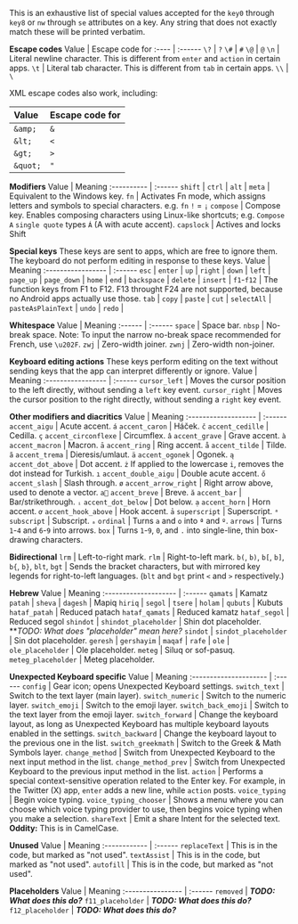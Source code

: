 This is an exhaustive list of special values accepted for the `key0` through `key8` or `nw` through `se` attributes on a key. Any string that does not exactly match these will be printed verbatim.

**Escape codes**
Value | Escape code for
:---- | :------
`\?`  | `?`
`\#`  | `#`
`\@`  | `@`
`\n`  | Literal newline character. This is different from `enter` and `action` in certain apps.
`\t`  | Literal tab character. This is different from `tab` in certain apps.
`\\`  | `\`

XML escape codes also work, including:

Value    | Escape code for
:------- | :------
`&amp;`  | `&`
`&lt;`   | `<`
`&gt;`   | `>`
`&quot;` | `"`

**Modifiers**
Value       | Meaning
:---------- | :------
`shift`     |
`ctrl`      |
`alt`       |
`meta`      | Equivalent to the Windows key.
`fn`        | Activates Fn mode, which assigns letters and symbols to special characters. e.g. `fn` `!` = `¡`
`compose`   | Compose key. Enables composing characters using Linux-like shortcuts; e.g. `Compose` `A` `single quote` types `Á` (A with acute accent).
`capslock`  | Actives and locks Shift

**Special keys**
These keys are sent to apps, which are free to ignore them. The keyboard do not perform editing in response to these keys.
Value              | Meaning
:----------------- | :------
`esc`              |
`enter`            |
`up`               |
`right`            |
`down`             |
`left`             |
`page_up`          |
`page_down`        |
`home`             |
`end`              |
`backspace`        |
`delete`           |
`insert`           |
`f1`-`f12`         | The function keys from F1 to F12. F13 throught F24 are not supported, because no Android apps actually use those.
`tab`              |
`copy`             |
`paste`            |
`cut`              |
`selectAll`        |
`pasteAsPlainText` |
`undo`             |
`redo`             |

**Whitespace**
Value   | Meaning
:------ | :------
`space` | Space bar.
`nbsp`  | No-break space. Note: To input the narrow no-break space recommended for French, use `\u202F`.
`zwj`   | Zero-width joiner.
`zwnj`  | Zero-width non-joiner.

**Keyboard editing actions**
These keys perform editing on the text without sending keys that the app can interpret differently or ignore.
Value              | Meaning
:----------------- | :------
`cursor_left`      | Moves the cursor position to the left directly, without sending a `left` key event.
`cursor_right`     | Moves the cursor position to the right directly, without sending a `right` key event.

**Other modifiers and diacritics**
Value                | Meaning
:------------------- | :------
`accent_aigu`        | Acute accent. `á`
`accent_caron`       | Háček. `č`
`accent_cedille`     | Cedilla. `ç`
`accent_circonflexe` | Circumflex. `â`
`accent_grave`       | Grave accent. `à`
`accent_macron`      | Macron. `ā`
`accent_ring`        | Ring accent. `å`
`accent_tilde`       | Tilde. `ã`
`accent_trema`       | Dieresis/umlaut. `ä`
`accent_ogonek`      | Ogonek. `ą`
`accent_dot_above`   | Dot accent. `ż` If applied to the lowercase `i`, removes the dot instead for Turkish. `ı`
`accent_double_aigu` | Double acute accent. `ő`
`accent_slash`       | Slash through. `ø`
`accent_arrow_right` | Right arrow above, used to denote a vector. `a⃗`
`accent_breve`       | Breve. `ă`
`accent_bar`         | Bar/strikethrough. `ᵢ`
`accent_dot_below`   | Dot below. `ạ`
`accent_horn`        | Horn accent. `ơ`
`accent_hook_above`  | Hook accent. `ả`
`superscript`        | Superscript. `ᵃ`
`subscript`          | Subscript. `ₐ`
`ordinal`            | Turns `a` and `o` into `ª` and `º`.
`arrows`             | Turns `1`-`4` and `6`-`9` into arrows.
`box`                | Turns `1`-`9`, `0`, and `.` into single-line, thin box-drawing characters.

**Bidirectional**
`lrm`   | Left-to-right mark.
`rlm`   | Right-to-left mark.
`b(`, `b)`, `b[`, `b]`, `b{`, `b}`, `blt`, `bgt` | Sends the bracket characters, but with mirrored key legends for right-to-left languages. (`blt` and `bgt` print `<` and `>` respectively.)

**Hebrew**
Value                 | Meaning
:-------------------- | :------
`qamats`              | Kamatz
`patah`               |
`sheva`               |
`dagesh`              | Mapiq
`hiriq`               |
`segol`               |
`tsere`               |
`holam`               |
`qubuts`              | Kubuts
`hataf_patah`         | Reduced patach
`hataf_qamats`        | Reduced kamatz
`hataf_segol`         | Reduced segol
`shindot`             |
`shindot_placeholder` | Shin dot placeholder. ***TODO: What does "placeholder" mean here?*
`sindot`              |
`sindot_placeholder`  | Sin dot placeholder.
`geresh`              |
`gershayim`           |
`maqaf`               |
`rafe`                |
`ole`                 |
`ole_placeholder`     | Ole placeholder.
`meteg`               | Siluq or sof-pasuq.
`meteg_placeholder`   | Meteg placeholder.

**Unexpected Keyboard specific**
Value                  | Meaning
:--------------------- | :------
`config`               | Gear icon; opens Unexpected Keyboard settings.
`switch_text`          | Switch to the text layer (main layer).
`switch_numeric`       | Switch to the numeric layer.
`switch_emoji`         | Switch to the emoji layer.
`switch_back_emoji`    | Switch to the text layer from the emoji layer.
`switch_forward`       | Change the keyboard layout, as long as Unexpected Keyboard has multiple keyboard layouts enabled in the settings.
`switch_backward`      | Change the keyboard layout to the previous one in the list.
`switch_greekmath`     | Switch to the Greek & Math Symbols layer.
`change_method`        | Switch from Unexpected Keyboard to the next input method in the list.
`change_method_prev`   | Switch from Unexpected Keyboard to the previous input method in the list.
`action`               | Performs a special context-sensitive operation related to the Enter key. For example, in the Twitter (X) app, `enter` adds a new line, while `action` posts.
`voice_typing`         | Begin voice typing.
`voice_typing_chooser` | Shows a menu where you can choose which voice typing provider to use, then begins voice typing when you make a selection.
`shareText`            | Emit a share Intent for the selected text. **Oddity:** This is in CamelCase.

**Unused**
Value         | Meaning
:------------ | :------
`replaceText` | This is in the code, but marked as "not used".
`textAssist`  | This is in the code, but marked as "not used".
`autofill`    | This is in the code, but marked as "not used".

**Placeholders**
Value             | Meaning
:---------------- | :------
`removed`         | ***TODO: What does this do?***
`f11_placeholder` | ***TODO: What does this do?***
`f12_placeholder` | ***TODO: What does this do?***
